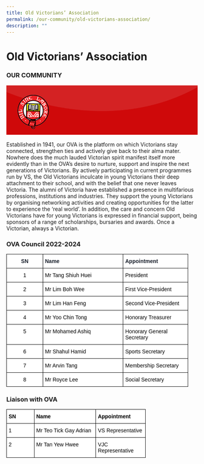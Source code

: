 ```yaml
---
title: Old Victorians’ Association
permalink: /our-community/old-victorians-association/
description: ""
---
```

# **Old Victorians’ Association**

### OUR COMMUNITY

![](/images/OVA-Home-Page-Header.gif)

Established in 1941, our OVA is the platform on which Victorians stay connected, strengthen ties and actively give back to their alma mater. Nowhere does the much lauded Victorian spirit manifest itself more evidently than in the OVA’s desire to nurture, support and inspire the next generations of Victorians. By actively participating in current programmes run by VS, the Old Victorians inculcate in young Victorians their deep attachment to their school, and with the belief that one never leaves Victoria. The alumni of Victoria have established a presence in multifarious professions, institutions and industries. They support the young Victorians by organising networking activities and creating opportunities for the latter to experience the ‘real world’. In addition, the care and concern Old Victorians have for young Victorians is expressed in financial support, being sponsors of a range of scholarships, bursaries and awards. Once a Victorian, always a Victorian.

### OVA Council 2022-2024



<table style="border-collapse:collapse;border-spacing:0;table-layout: fixed; width: 479px" class="tg"><colgroup><col style="width: 96px"><col style="width: 212px"><col style="width: 171px"></colgroup><thead><tr><th style="background-color:#FFF;border-color:#000000;border-style:solid;border-width:1px;color:#1A202C;font-family:Arial, sans-serif;font-size:14px;font-weight:bold;overflow:hidden;padding:10px 5px;text-align:center;vertical-align:top;word-break:normal"><span style="font-weight:bold">SN</span></th><th style="background-color:#FFF;border-color:#000000;border-style:solid;border-width:1px;color:#1A202C;font-family:Arial, sans-serif;font-size:14px;font-weight:bold;overflow:hidden;padding:10px 5px;text-align:left;vertical-align:top;word-break:normal"><span style="font-weight:bold">Name</span></th><th style="background-color:#FFF;border-color:#000000;border-style:solid;border-width:1px;color:#1A202C;font-family:Arial, sans-serif;font-size:14px;font-weight:bold;overflow:hidden;padding:10px 5px;text-align:left;vertical-align:top;word-break:normal"><span style="font-weight:bold">Appointment</span></th></tr></thead><tbody><tr><td style="background-color:#FFF;border-color:#000000;border-style:solid;border-width:1px;color:#1A202C;font-family:Arial, sans-serif;font-size:14px;overflow:hidden;padding:10px 5px;text-align:center;vertical-align:top;word-break:normal"><span style="color:#000;background-color:#FFF">1</span></td><td style="background-color:#FFF;border-color:#000000;border-style:solid;border-width:1px;color:#1A202C;font-family:Arial, sans-serif;font-size:14px;overflow:hidden;padding:10px 5px;text-align:left;vertical-align:top;word-break:normal"><span style="color:#000;background-color:#FFF">Mr Tang Shiuh Huei</span></td><td style="background-color:#FFF;border-color:#000000;border-style:solid;border-width:1px;color:#1A202C;font-family:Arial, sans-serif;font-size:14px;overflow:hidden;padding:10px 5px;text-align:left;vertical-align:top;word-break:normal"><span style="color:#000;background-color:#FFF">President</span></td></tr><tr><td style="background-color:#FFF;border-color:#000000;border-style:solid;border-width:1px;color:#1A202C;font-family:Arial, sans-serif;font-size:14px;overflow:hidden;padding:10px 5px;text-align:center;vertical-align:top;word-break:normal"><span style="color:#000;background-color:#FFF">2</span></td><td style="background-color:#FFF;border-color:#000000;border-style:solid;border-width:1px;color:#1A202C;font-family:Arial, sans-serif;font-size:14px;overflow:hidden;padding:10px 5px;text-align:left;vertical-align:top;word-break:normal"><span style="color:#000;background-color:#FFF">Mr Lim Boh Wee</span></td><td style="background-color:#FFF;border-color:#000000;border-style:solid;border-width:1px;color:#1A202C;font-family:Arial, sans-serif;font-size:14px;overflow:hidden;padding:10px 5px;text-align:left;vertical-align:top;word-break:normal"><span style="color:#000;background-color:#FFF">First Vice-President</span></td></tr><tr><td style="background-color:#FFF;border-color:#000000;border-style:solid;border-width:1px;color:#1A202C;font-family:Arial, sans-serif;font-size:14px;overflow:hidden;padding:10px 5px;text-align:center;vertical-align:top;word-break:normal"><span style="color:#000;background-color:#FFF">3</span></td><td style="background-color:#FFF;border-color:#000000;border-style:solid;border-width:1px;color:#1A202C;font-family:Arial, sans-serif;font-size:14px;overflow:hidden;padding:10px 5px;text-align:left;vertical-align:top;word-break:normal"><span style="color:#000;background-color:#FFF">Mr Lim Han Feng</span></td><td style="background-color:#FFF;border-color:#000000;border-style:solid;border-width:1px;color:#1A202C;font-family:Arial, sans-serif;font-size:14px;overflow:hidden;padding:10px 5px;text-align:left;vertical-align:top;word-break:normal"><span style="color:#000;background-color:#FFF">Second Vice-President</span></td></tr><tr><td style="background-color:#FFF;border-color:#000000;border-style:solid;border-width:1px;color:#1A202C;font-family:Arial, sans-serif;font-size:14px;overflow:hidden;padding:10px 5px;text-align:center;vertical-align:top;word-break:normal"><span style="color:#000;background-color:#FFF">4</span></td><td style="background-color:#FFF;border-color:#000000;border-style:solid;border-width:1px;color:#1A202C;font-family:Arial, sans-serif;font-size:14px;overflow:hidden;padding:10px 5px;text-align:left;vertical-align:top;word-break:normal"><span style="color:#000;background-color:#FFF">Mr Yoo Chin Tong</span></td><td style="background-color:#FFF;border-color:#000000;border-style:solid;border-width:1px;color:#1A202C;font-family:Arial, sans-serif;font-size:14px;overflow:hidden;padding:10px 5px;text-align:left;vertical-align:top;word-break:normal"><span style="color:#000;background-color:#FFF">Honorary Treasurer</span></td></tr><tr><td style="background-color:#FFF;border-color:#000000;border-style:solid;border-width:1px;color:#1A202C;font-family:Arial, sans-serif;font-size:14px;overflow:hidden;padding:10px 5px;text-align:center;vertical-align:top;word-break:normal"><span style="color:#000;background-color:#FFF">5</span></td><td style="background-color:#FFF;border-color:#000000;border-style:solid;border-width:1px;color:#1A202C;font-family:Arial, sans-serif;font-size:14px;overflow:hidden;padding:10px 5px;text-align:left;vertical-align:top;word-break:normal"><span style="color:#000;background-color:#FFF">Mr Mohamed Ashiq</span></td><td style="background-color:#FFF;border-color:#000000;border-style:solid;border-width:1px;color:#1A202C;font-family:Arial, sans-serif;font-size:14px;overflow:hidden;padding:10px 5px;text-align:left;vertical-align:top;word-break:normal"><span style="color:#000;background-color:#FFF">Honorary General Secretary</span></td></tr><tr><td style="background-color:#FFF;border-color:#000000;border-style:solid;border-width:1px;color:#1A202C;font-family:Arial, sans-serif;font-size:14px;overflow:hidden;padding:10px 5px;text-align:center;vertical-align:top;word-break:normal"><span style="color:#000;background-color:#FFF">6</span></td><td style="background-color:#FFF;border-color:#000000;border-style:solid;border-width:1px;color:#1A202C;font-family:Arial, sans-serif;font-size:14px;overflow:hidden;padding:10px 5px;text-align:left;vertical-align:top;word-break:normal"><span style="color:#000;background-color:#FFF">Mr Shahul Hamid</span></td><td style="background-color:#FFF;border-color:#000000;border-style:solid;border-width:1px;color:#1A202C;font-family:Arial, sans-serif;font-size:14px;overflow:hidden;padding:10px 5px;text-align:left;vertical-align:top;word-break:normal"><span style="color:#000;background-color:#FFF">Sports Secretary</span></td></tr><tr><td style="background-color:#FFF;border-color:#000000;border-style:solid;border-width:1px;color:#1A202C;font-family:Arial, sans-serif;font-size:14px;overflow:hidden;padding:10px 5px;text-align:center;vertical-align:top;word-break:normal"><span style="color:#000;background-color:#FFF">7</span></td><td style="background-color:#FFF;border-color:#000000;border-style:solid;border-width:1px;color:#1A202C;font-family:Arial, sans-serif;font-size:14px;overflow:hidden;padding:10px 5px;text-align:left;vertical-align:top;word-break:normal"><span style="color:#000;background-color:#FFF">Mr Arvin Tang</span></td><td style="background-color:#FFF;border-color:#000000;border-style:solid;border-width:1px;color:#1A202C;font-family:Arial, sans-serif;font-size:14px;overflow:hidden;padding:10px 5px;text-align:left;vertical-align:top;word-break:normal"><span style="color:#000;background-color:#FFF">Membership Secretary</span></td></tr><tr><td style="background-color:#FFF;border-color:#000000;border-style:solid;border-width:1px;color:#1A202C;font-family:Arial, sans-serif;font-size:14px;overflow:hidden;padding:10px 5px;text-align:center;vertical-align:top;word-break:normal"><span style="color:#000;background-color:#FFF">8</span></td><td style="background-color:#FFF;border-color:#000000;border-style:solid;border-width:1px;color:#1A202C;font-family:Arial, sans-serif;font-size:14px;overflow:hidden;padding:10px 5px;text-align:left;vertical-align:top;word-break:normal"><span style="color:#000;background-color:#FFF">Mr Royce Lee</span></td><td style="background-color:#FFF;border-color:#000000;border-style:solid;border-width:1px;color:#1A202C;font-family:Arial, sans-serif;font-size:14px;overflow:hidden;padding:10px 5px;text-align:left;vertical-align:top;word-break:normal"><span style="color:#000;background-color:#FFF">Social Secretary</span></td></tr></tbody></table>


### Liaison with OVA


<table style="border-collapse:collapse;border-spacing:0;table-layout: fixed; width: 367px" class="tg"><colgroup><col style="width: 73px"><col style="width: 163px"><col style="width: 131px"></colgroup><thead><tr><th style="background-color:#FFF;border-color:#000000;border-style:solid;border-width:1px;color:#000000;font-family:Arial, sans-serif;font-size:14px;font-weight:bold;overflow:hidden;padding:10px 5px;text-align:left;vertical-align:top;word-break:normal"><span style="font-weight:bold">SN</span></th><th style="background-color:#FFF;border-color:#000000;border-style:solid;border-width:1px;color:#000000;font-family:Arial, sans-serif;font-size:14px;font-weight:bold;overflow:hidden;padding:10px 5px;text-align:left;vertical-align:top;word-break:normal"><span style="font-weight:bold">Name</span></th><th style="background-color:#FFF;border-color:#000000;border-style:solid;border-width:1px;color:#000000;font-family:Arial, sans-serif;font-size:14px;font-weight:bold;overflow:hidden;padding:10px 5px;text-align:left;vertical-align:top;word-break:normal"><span style="font-weight:bold">Appointment</span></th></tr></thead><tbody><tr><td style="background-color:#FFF;border-color:#000000;border-style:solid;border-width:1px;color:#000000;font-family:Arial, sans-serif;font-size:14px;overflow:hidden;padding:10px 5px;text-align:left;vertical-align:top;word-break:normal">1</td><td style="background-color:#FFF;border-color:#000000;border-style:solid;border-width:1px;color:#000000;font-family:Arial, sans-serif;font-size:14px;overflow:hidden;padding:10px 5px;text-align:left;vertical-align:top;word-break:normal">Mr Teo Tick Gay Adrian</td><td style="background-color:#FFF;border-color:#000000;border-style:solid;border-width:1px;color:#000000;font-family:Arial, sans-serif;font-size:14px;overflow:hidden;padding:10px 5px;text-align:left;vertical-align:top;word-break:normal">VS Representative</td></tr><tr><td style="background-color:#FFF;border-color:#000000;border-style:solid;border-width:1px;color:#000000;font-family:Arial, sans-serif;font-size:14px;overflow:hidden;padding:10px 5px;text-align:left;vertical-align:top;word-break:normal">2</td><td style="background-color:#FFF;border-color:#000000;border-style:solid;border-width:1px;color:#000000;font-family:Arial, sans-serif;font-size:14px;overflow:hidden;padding:10px 5px;text-align:left;vertical-align:top;word-break:normal">Mr Tan Yew Hwee</td><td style="background-color:#FFF;border-color:#000000;border-style:solid;border-width:1px;color:#000000;font-family:Arial, sans-serif;font-size:14px;overflow:hidden;padding:10px 5px;text-align:left;vertical-align:top;word-break:normal">VJC Representative</td></tr></tbody></table>